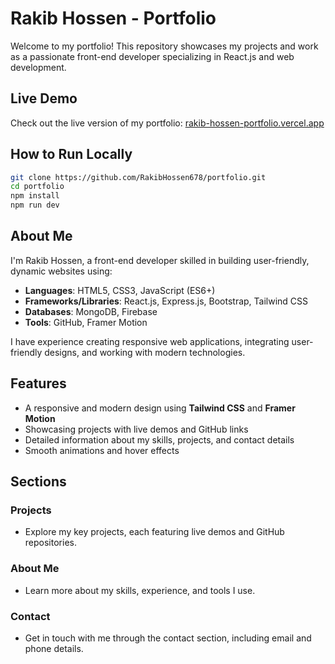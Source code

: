 # Rakib Hossen - Portfolio

Welcome to my portfolio! This repository showcases my projects and work as a passionate front-end developer specializing in React.js and web development.

## Live Demo

Check out the live version of my portfolio: [rakib-hossen-portfolio.vercel.app](https://rakib-hossen-portfolio.vercel.app)

## How to Run Locally
```bash
git clone https://github.com/RakibHossen678/portfolio.git
cd portfolio
npm install
npm run dev
```

## About Me

I'm Rakib Hossen, a front-end developer skilled in building user-friendly, dynamic websites using:

- **Languages**: HTML5, CSS3, JavaScript (ES6+)
- **Frameworks/Libraries**: React.js, Express.js, Bootstrap, Tailwind CSS
- **Databases**: MongoDB, Firebase
- **Tools**: GitHub, Framer Motion

I have experience creating responsive web applications, integrating user-friendly designs, and working with modern technologies.

## Features

- A responsive and modern design using **Tailwind CSS** and **Framer Motion**
- Showcasing projects with live demos and GitHub links
- Detailed information about my skills, projects, and contact details
- Smooth animations and hover effects

## Sections

### Projects
- Explore my key projects, each featuring live demos and GitHub repositories.

### About Me
- Learn more about my skills, experience, and tools I use.

### Contact
- Get in touch with me through the contact section, including email and phone details.
